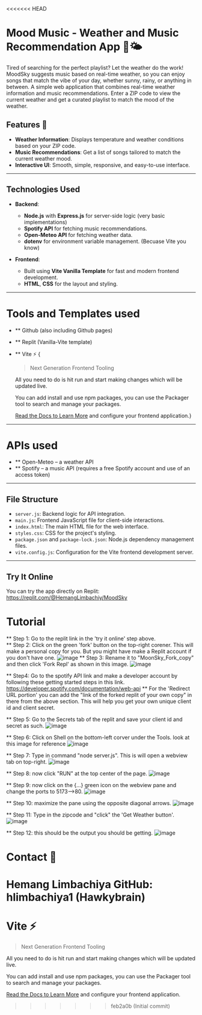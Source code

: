<<<<<<< HEAD
# Mood Music - Weather and Music Recommendation App 🎵🌤️

Tired of searching for the perfect playlist? Let the weather do the work! MoodSky suggests music based on real-time weather, so you can enjoy songs that match the vibe of your day, whether sunny, rainy, or anything in between. A simple web application that combines real-time weather information and music recommendations. Enter a ZIP code to view the current weather and get a curated playlist to match the mood of the weather.

## Features 🚀

- **Weather Information**: Displays temperature and weather conditions based on your ZIP code.
- **Music Recommendations**: Get a list of songs tailored to match the current weather mood.
- **Interactive UI**: Smooth, simple, responsive, and easy-to-use interface.
---

## Technologies Used
- **Backend**: 
  - **Node.js** with **Express.js** for server-side logic (very basic implementations)
  - **Spotify API** for fetching music recommendations.
  - **Open-Meteo API** for fetching weather data.
  - **dotenv** for environment variable management. (Becuase Vite you know)

- **Frontend**:
  - Built using **Vite Vanilla Template** for fast and modern frontend development.
  - **HTML**, **CSS** for the layout and styling.
---

# Tools and Templates used

- ** Github (also including Github pages)
- ** Replit (Vanilla-Vite template)
- ** Vite ⚡ {
    > Next Generation Frontend Tooling
    
    All you need to do is hit run and start making changes which will be updated live.
    
    You can add install and use npm packages, you can use the Packager tool to search and manage your packages.
    
    [Read the Docs to Learn More](https://vitejs.dev) and configure your frontend application.}
---

# APIs used
- ** Open-Meteo – a weather API
- ** Spotify – a music API (requires a free Spotify account and use of an access token)
---

## File Structure
- `server.js`: Backend logic for API integration.
- `main.js`: Frontend JavaScript file for client-side interactions.
- `index.html`: The main HTML file for the web interface.
- `styles.css`: CSS for the project's styling.
- `package.json` and `package-lock.json`: Node.js dependency management files.
- `vite.config.js`: Configuration for the Vite frontend development server.

---

## Try It Online
You can try the app directly on Replit: https://replit.com/@HemangLimbachiy/MoodSky 

# Tutorial 

** Step 1: Go to the replit link in the 'try it online' step above.  
** Step 2: Click on the green 'fork' button on the top-right corener. This will make a personal copy for you. But you might have make a Replit account if you don't have one.
    ![image](image.png)
** Step 3: Rename it to "MoonSky_Fork_copy" and then click 'Fork Repl' as shown in this image.
    ![image](image_2.png)

** Step4: Go to the spotify API link and make a developer account by following these getting started steps in this link. https://developer.spotify.com/documentation/web-api 
** For the 'Redirect URL portion' you can add the "link of the forked replit of your own copy" in there from the above section. This will help you get your own unique client id and client secret.

** Step 5: Go to the Secrets tab of the replit and save your client id and secret as such.
    ![image](image_9.png)
    
** Step 6: Click on Shell on the bottom-left corver under the Tools. look at this image for reference
    ![image](image_3.png)

** Step 7: Type in command "node server.js". This is will open a webview tab on top-right.
    ![image](image_4.png)

** Step 8: now click "RUN" at the top center of the page.
    ![image](image_5.png)

** Step 9: now click on the {...} green icon on the webview pane and change the ports to 5173-->80.
    ![image](image_6.png)
    
** Step 10: maximize the pane using the opposite diagonal arrows.
    ![image](image_7.png)

** Step 11: Type in the zipcode and "click" the 'Get Weather button'.
    ![image](image_8.png)

** Step 12: this should be the output you should be getting.
    ![image](image_10.png)
    


    

# Contact 📧
Hemang Limbachiya
GitHub: hlimbachiya1 (Hawkybrain)
=======
# Vite ⚡

> Next Generation Frontend Tooling

All you need to do is hit run and start making changes which will be updated live.

You can add install and use npm packages, you can use the Packager tool to search and manage your packages.

[Read the Docs to Learn More](https://vitejs.dev) and configure your frontend application.
>>>>>>> feb2a0b (Initial commit)
